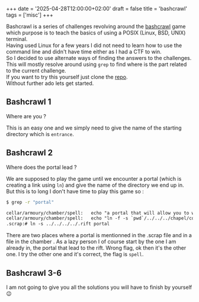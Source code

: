 +++
date = '2025-04-28T12:00:00+02:00'
draft = false 
title = 'bashcrawl'
tags = ['misc']
+++

Bashcrawl is a series of challenges revolving around the [bashcrawl](https://github.com/mks22-dw/bashcrawl) game which purpose is to teach the basics of using a POSIX (Linux, BSD, UNIX) terminal.  
Having used Linux for a few years I did not need to learn how to use the command line and didn't have time either as I had a CTF to win.  
So I decided to use alternate ways of finding the answers to the challenges. This will mostly resolve around using `grep` to find where is the part related to the current challenge.   
If you want to try this yourself just clone the [repo](https://github.com/mks22-dw/bashcrawl).   
Without further ado lets get started.  

## Bashcrawl 1

Where are you ?  

This is an easy one and we simply need to give the name of the starting directory which is `entrance`.

## Bashcrawl 2

Where does the portal lead ?   

We are supposed to play the game until we encounter a portal (which is creating a link using `ln`) and give the name of the directory we end up in.   
But this is to long I don't have time to play this game so :
```bash
$ grep -r "portal"
```
```txt
cellar/armoury/chamber/spell:   echo "a portal that will allow you to walk through"
cellar/armoury/chamber/spell:   echo "ln -f -s `pwd`/../../../chapel/courtyard/aviary/hall portal"
.scrap:# ln -s ../../../../.rift portal
```

There are two places where a portal is mentionned in the .scrap file and in a file in the chamber . As a lazy person I of course start by the one I am already in, the portal that lead to the rift. Wrong flag, ok then it's the other one. I try the other one and it's correct, the flag is `spell`. 

## Bashcrawl 3-6

I am not going to give you all the solutions you will have to finish by yourself 😉


